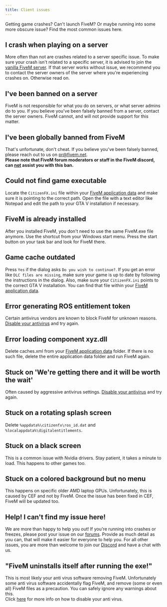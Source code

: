 ```yaml
---
title: Client issues
---
```


Getting game crashes? Can't launch FiveM? Or maybe running into some more
obscure issue? Find the most common issues here.

I crash when playing on a server
--------------------------------
More often than not are crashes related to a server specific issue. To make sure your crash isn't related to a specific
server, it is advised to join the [vanilla FiveM server][vanilla-server]. If that server works without issue, we
recommend you to contact the server owners of the server where you're experiencing crashes on. Otherwise read on.

I've been banned on a server
----------------------------
FiveM is not responsible for what you do on servers, or what server admins do to you. If you believe you've been
falsely banned from a server, contact the server owners. FiveM cannot, and will not provide support for this matter.

I've been globally banned from FiveM
------------------------------------
That's unfortunate, don't cheat.
If you believe you've been falsely banned, please reach out to us on [pr@fivem.net][email].
<br>**Please note that FiveM forum moderators or staff in the FiveM discord, can <u>not</u> assist you with this ban.**

Could not find game executable
------------------------------
<!-- https://media.discordapp.net/attachments/455024366091108352/479263072276578324/unknown.png -->
<!--<img src="/static/could-not-find-game-exec-error.png">-->
Locate the `CitizenFX.ini` file within your [FiveM application data][where-is-fivem-installed] and make sure it is
pointing to the correct path. Open the file with a text editor like Notepad and edit the path to your GTA V installation
if necessary.

FiveM is already installed
--------------------------
<!-- https://media.discordapp.net/attachments/455024366091108352/479267390836834306/unknown.png -->
After you installed FiveM, you don't need to use the same FiveM.exe file anymore. Use the shortcut from your Windows
start menu. Press the start button on your task bar and look for FiveM there.

Game cache outdated
-------------------
<!-- https://media.discordapp.net/attachments/455024366091108352/479268603510652946/unknown.png -->
<!-- https://vgy.me/JJJzfI.png -->
Press `Yes` if the dialog asks `Do you wish to continue?`. If you get an error like `DLC files are missing`, make sure
your game is up to date by following the instructions in the dialog. Also, make sure your `CitizenFX.ini` points to
the correct GTA V installation. You can find that file within your [FiveM application data][where-is-fivem-installed].

Error generating ROS entitlement token
--------------------------------------
<!-- https://i.imgur.com/IAobS5M.png -->
Certain antivirus vendors are known to block FiveM for unknown reasons.
[Disable your antivirus][disabling-antivirus] and try again.

Error loading component xyz.dll
-------------------------------
Delete caches.xml from your [FiveM application data][where-is-fivem-installed] folder.
If there is no such file, delete the entire application data folder and run FiveM again.

Stuck on 'We're getting there and it will be worth the wait'
------------------------------------------------------------
<!-- https://prnt.sc/kj02oo -->
Often caused by aggressive antivirus settings. [Disable your antivirus][disabling-antivirus] and try again.

Stuck on a rotating splash screen
---------------------------------
Delete `%appdata%\citizenfx\ros_id.dat` and `%localappdata%\digitalentitlements`.

Stuck on a black screen
-----------------------
This is a common issue with Nvidia drivers. Stay patient, it takes a minute to load. This happens to other games too.

Stuck on a colored background but no menu
------------------------------
This happens on specific older AMD laptop GPUs. Unfortunately, this is caused by CEF and not by FiveM. Once the issue
has been fixed in CEF, FiveM will be updated too.

Help! I can't find my issue here!
---------------------------------
We are more than happy to help you out! If you're running into crashes or freezes, please post your issue
on our [forums][forum]. Provide as much detail as you can, that will make it easier for everyone to help you.
For all other issues, you are more than welcome to join our [Discord][discord] and have a chat with us.

"FiveM uninstalls itself after running the exe!"
----------------------------------------------
This is most likely your anti virus software removing FiveM. Unfortunately some anti virus software accidentally flag FiveM,
and remove (some or even all) FiveM files as a precaution. You can safely ignore any warnings about this.
<br>Click [here](/guides/disabling-antivirus/) for more info on how to disable your anti virus.


[where-is-fivem-installed]: /support/client-faq#where-is-fivem-installed
[disabling-antivirus]: /guides/disabling-antivirus
[email]: mailto:pr@fivem.net
[forum]: https://forum.fivem.net/
[discord]: https://discord.gg/GtvkUsc
[vanilla-server]: https://servers.fivem.net/#/servers/detail/198.27.79.239:45454

